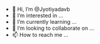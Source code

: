 - 👋 Hi, I’m @Jyotiyadavb
- 👀 I’m interested in ...
- 🌱 I’m currently learning ...
- 💞️ I’m looking to collaborate on ...
- 📫 How to reach me ...

<!---
Jyotiyadavb/Jyotiyadavb is a ✨ special ✨ repository because its `README.md` (this file) appears on your GitHub profile.
You can click the Preview link to take a look at your changes.
--->
